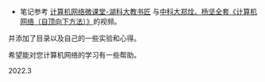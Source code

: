 * 笔记参考 [计算机网络微课堂-湖科大教书匠](https://www.bilibili.com/video/BV1c4411d7jb) 与[中科大郑烇、杨坚全套《计算机网络（自顶向下方法）》](https://www.bilibili.com/video/BV1JV411t7ow)的视频。

并添加了目录以及自己的一些实验和心得。

希望能对您计算机网络的学习有一些帮助。

2022.3